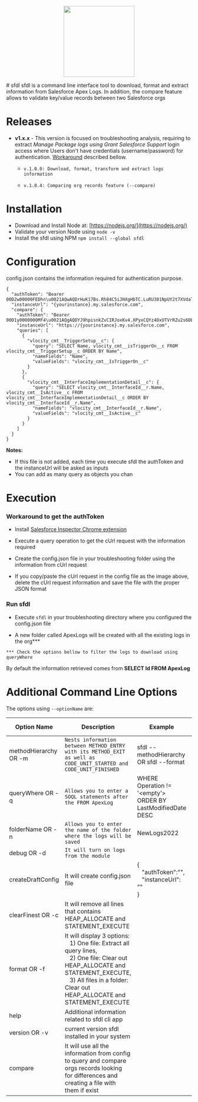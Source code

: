 <p align="center">  
  <img width="192" height="192" src="https://salesforcedebuglogs.com/resources/blueSoda_medium.png">  
</p>
# sfdl
sfdl is a command line interface tool to download, format and extract information from Salesforce Apex Logs. In addition, the compare feature allows to validate key/value records between two Salesforce orgs

# Releases
- **v1.x.x** - This version is focused on troubleshooting analysis, requiring to extract <em>Manage Package logs using Grant Salesforce Support</em> login access where Users don't have credentials (username/password) for authentication. [Workaround](#workaround-to-get-theauthToken) described bellow.<br/>
	- ```v.1.0.0: Download, format, transform and extract logs information``` 

	- ```v.1.0.4: Comparing org records feature (--compare) ```
# Installation

- Download and Install Node at: [https://nodejs.org/](https://nodejs.org/) 
- Validate your version Node using `node -v`
- Install the sfdl using NPM
	`npm install --global sfdl`

# Configuration

config.json contains the information required for authentication purpose.
```
{
  "authToken": "Bearer 00D2w00000FEDhn\u0021AQwAQDrHuK17Bs.Rh84C5iJHXgHbTC.LuRU381NpUY2t7XVdaTcKBtpxQFaTb3Mtjc76sDlkG649jGEuHZ7AN6OrX8WdFJdw",
  "instanceUrl": "{yourinstance}.my.salesforce.com",
  "compare": {
    "authToken": "Bearer 00D1y0000000Mf4\u0021AQgAQDYJ9hpisnkZvCIRJoxKv4.XPyxCQYz4OxUTVrRZu2s6DEqDuWraGyKbCtALOIE0FcMO1Pxkl9lqFKZZaoQAUpRCW4IJ",
    "instanceUrl": "https://{yourinstance}.my.salesforce.com",
    "queries": [
      {
        "vlocity_cmt__TriggerSetup__c": {
          "query": "SELECT Name, vlocity_cmt__isTriggerOn__c FROM vlocity_cmt__TriggerSetup__c ORDER BY Name",
          "nameFields": "Name",
          "valueFields": "vlocity_cmt__IsTriggerOn__c"
        }
      },
      {
        "vlocity_cmt__InterfaceImplementationDetail__c": {
          "query": "SELECT vlocity_cmt__InterfaceId__r.Name, vlocity_cmt__IsActive__c FROM vlocity_cmt__InterfaceImplementationDetail__c ORDER BY vlocity_cmt__InterfaceId__r.Name",
          "nameFields": "vlocity_cmt__InterfaceId__r.Name",
          "valueFields": "vlocity_cmt__IsActive__c"
        }
      }
    ]
  }
}
```
**Notes:** 
- If this file is not added, each time you execute sfdl the authToken and the instanceUrl will be asked as inputs
- You can add as many query as objects you chan


# Execution

  

### Workaround to get the authToken

  

- Install [Salesforce Inspector Chrome extension](https://chrome.google.com/webstore/detail/salesforce-inspector/aodjmnfhjibkcdimpodiifdjnnncaafh)

- Execute a query operation to get the cUrl request with the information required

- Create the config.json file in your troubleshooting folder using the information from cUrl request

- If you copy/paste the cUrl request in the config file as the image above, delete the cUrl request information and save the file with the proper JSON format

### Run sfdl

- Execute `sfdl` in your troubleshooting directory where you configured the config.json file

- A new folder called ApexLogs will be created with all the existing logs in the org***

  

`*** Check the options bellow to filter the logs to download using queryWhere`

  

By default the information retrieved comes from **SELECT Id FROM ApexLog**

# Additional Command Line Options
The options using `--optionName` are:

| Option Name     |Description                   |Example                |Default value |
|----------------|-------------------------------|-----------------------|---------|
|methodHierarchy OR -m|`Nests information between METHOD_ENTRY with its METHOD_EXIT as well as CODE_UNIT_STARTED and CODE_UNIT_FINISHED`| sfdl --methodHierarchy OR sfdl --format |
| queryWhere  OR -q |`Allows you to enter a SOQL statements after the FROM ApexLog` |WHERE Operation != '<empty'> ORDER BY LastModifiedDate DESC|
|folderName      OR -n    |`Allows you to enter the name of the folder where the logs will be saved` |NewLogs2022            | ApexLog
| debug OR -d| `It will turn on logs from the module` | 
|createDraftConfig|It will create config.json file|{<br/>&nbsp;&nbsp;&nbsp;"authToken":"",<br/>&nbsp;&nbsp;&nbsp;"instanceUrl": ""<br/>}|
|clearFinest OR -c|It will remove all lines that contains HEAP_ALLOCATE and STATEMENT_EXECUTE||
|format OR -f|It will display 3 options: <br/>&nbsp;&nbsp;&nbsp;1) One file: Extract all query lines, <br/>&nbsp;&nbsp;&nbsp;2) One file: Clear out HEAP_ALLOCATE and STATEMENT_EXECUTE, <br/>&nbsp;&nbsp;&nbsp;3) All files in a folder: Clear out HEAP_ALLOCATE and STATEMENT_EXECUTE ||
|help|Additional information related to sfdl cli app||
|version OR -v|current version sfdl installed in your system||
|compare|It will use all the information from config to query and compare orgs records looking for differences and creating a file with them if exist||